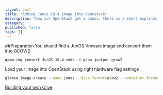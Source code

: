 ```yaml
---
layout: post
title: "Adding Junos 10.4 image into Openstack"
description: "Now our OpenStack got a Junos: there is a short explanation"
category: 
published: false
tags: []
---
```


##Preparation
You should find a JunOS Vmware image and convert them into QCOW2

```bash
qemu-img convert JunOS-10.4.vmdk -O qcow juniper.qcow2
```

Load your image into OpenStack using right hardware flag settings

```bash
glance image-create --name junos --disk-format=qcow2 --container-format=bare --is-public=false --property hw_disk_bus=ide --property hw_vif_model=e1000 < juniper.qcow2
```

[Building your own Olive](http://brezular.com/2012/08/04/how-to-run-junos-installed-on-qemu-on-virtualbox-part1-introduction/)
